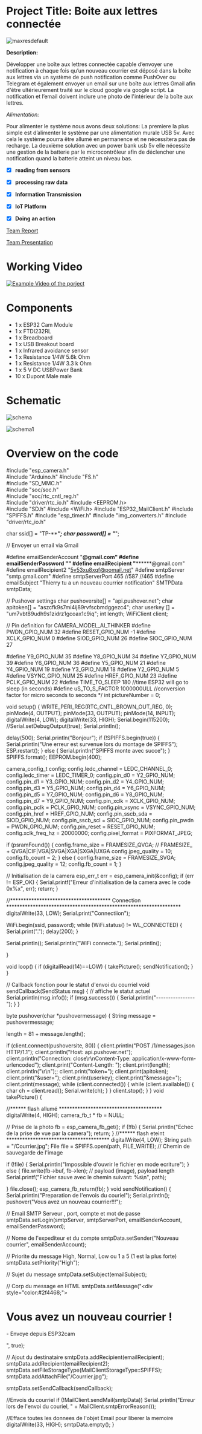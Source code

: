 
# Project Title: Boite aux lettres connectée

![maxresdefault](https://user-images.githubusercontent.com/65724356/104201650-44872800-542a-11eb-8d5d-7a5d784a1a1c.jpg)

**Description:**  

Développer une boîte aux lettres connectée capable d’envoyer une notification à chaque fois qu’un nouveau courrier est déposé dans la boîte aux lettres via un système de push notification comme PushOver ou Telegram et également envoyer un email sur une boîte aux lettres Gmail afin d'être ultérieurement traité sur le cloud google via google script.
La notification et l’email doivent inclure une photo de l'intérieur de la boîte aux lettres.

*Alimentation:*

Pour alimenter le système nous avons deux solutions:
La premiere la plus simple est d’alimenter le système par une alimentation murale USB 5v. Avec cela le système pourra être allumé en permanence et ne nécessitera pas de recharge.
La deuxième solution avec un power bank usb 5v elle nécessite une gestion de la batterie par le microcontrôleur afin de déclencher une notification quand la batterie atteint un niveau bas. 

 - [x] **reading from sensors** 
 - [x] **processing raw data**
 - [x] **Information Transmission**
 - [x] **IoT Platform**
 - [x] **Doing an action**


[Team Report](doc/report.pdf) 

[Team Presentation](doc/presentation.pdf)

# Working Video

 [![Example Video of the porject](https://img.youtube.com/vi/ucZl6vQ_8Uo/0.jpg)](https://www.youtube.com/watch?v=ucZl6vQ_8Uo)

# Components
- 1 x ESP32 Cam Module
- 1 x FTDI232RL
- 1 x Breadboard
- 1 x USB Breakout board
- 1 x Infrared avoidance sensor
- 1 x Resistance 1/4W 5.6k Ohm
- 1 x Resistance 1/4W 3.3 k Ohm
- 1 x 5 V DC USBPower Bank
- 10 x Dupont Male male


# Schematic

![schema](https://user-images.githubusercontent.com/65724356/104210608-61742900-5433-11eb-88aa-b114a1cb01d4.PNG)


![schema1](https://user-images.githubusercontent.com/65724356/104210724-7bae0700-5433-11eb-9a77-1d01aa404399.PNG)


# Overview on the code
#include "esp_camera.h"               
#include "Arduino.h"
#include "FS.h"                
#include "SD_MMC.h"            
#include "soc/soc.h"           
#include "soc/rtc_cntl_reg.h"  
#include "driver/rtc_io.h"
#include <EEPROM.h>            
#include "SD.h"
#include <WiFi.h>
#include "ESP32_MailClient.h"
#include "SPIFFS.h"
#include "esp_timer.h"
#include "img_converters.h"
#include "driver/rtc_io.h"





char ssid[] = "TP-*********"; 
char password[] = "*******"; 

// Envoyer un email via Gmail

#define emailSenderAccount    "****@gmail.com" 
#define emailSenderPassword   "******"
#define emailRecipient        "********@gmail.com"
#define emailRecipient2       "5v53xu8xqf@pomail.net"
#define smtpServer            "smtp.gmail.com"
#define smtpServerPort         465 //587 //465
#define emailSubject          "Thierry tu a un nouveau courrier notification"
SMTPData smtpData;

// Pushover settings
char pushoversite[] = "api.pushover.net";
char apitoken[] = "aszcfk9s7mi4ij89rvfscbmdggezc4";
char userkey [] = "um7vbt89udh9s1zidrz1gcoax1c9iq";
int length;
WiFiClient client;

// Pin definition for CAMERA_MODEL_AI_THINKER
#define PWDN_GPIO_NUM     32
#define RESET_GPIO_NUM    -1
#define XCLK_GPIO_NUM      0
#define SIOD_GPIO_NUM     26
#define SIOC_GPIO_NUM     27

#define Y9_GPIO_NUM       35
#define Y8_GPIO_NUM       34
#define Y7_GPIO_NUM       39
#define Y6_GPIO_NUM       36
#define Y5_GPIO_NUM       21
#define Y4_GPIO_NUM       19
#define Y3_GPIO_NUM       18
#define Y2_GPIO_NUM        5
#define VSYNC_GPIO_NUM    25
#define HREF_GPIO_NUM     23
#define PCLK_GPIO_NUM     22
#define TIME_TO_SLEEP  180            //time ESP32 will go to sleep (in seconds)
#define uS_TO_S_FACTOR 1000000ULL   //conversion factor for micro seconds to seconds */
int pictureNumber = 0;


void setup() {
  WRITE_PERI_REG(RTC_CNTL_BROWN_OUT_REG, 0); 
  pinMode(4, OUTPUT);
  pinMode(33, OUTPUT);
  pinMode(14, INPUT);
  digitalWrite(4, LOW);
  digitalWrite(33, HIGH);
  Serial.begin(115200);
  //Serial.setDebugOutput(true);
  Serial.println();


  delay(500);
  Serial.println("Bonjour");
  if (!SPIFFS.begin(true)) {
    Serial.println("Une erreur est survenue lors du montage de SPIFFS");
    ESP.restart();
  }
  else {
    Serial.println("SPIFFS monte avec succe");
  }
  SPIFFS.format();
  EEPROM.begin(400);

  camera_config_t config;
  config.ledc_channel = LEDC_CHANNEL_0;
  config.ledc_timer = LEDC_TIMER_0;
  config.pin_d0 = Y2_GPIO_NUM;
  config.pin_d1 = Y3_GPIO_NUM;
  config.pin_d2 = Y4_GPIO_NUM;
  config.pin_d3 = Y5_GPIO_NUM;
  config.pin_d4 = Y6_GPIO_NUM;
  config.pin_d5 = Y7_GPIO_NUM;
  config.pin_d6 = Y8_GPIO_NUM;
  config.pin_d7 = Y9_GPIO_NUM;
  config.pin_xclk = XCLK_GPIO_NUM;
  config.pin_pclk = PCLK_GPIO_NUM;
  config.pin_vsync = VSYNC_GPIO_NUM;
  config.pin_href = HREF_GPIO_NUM;
  config.pin_sscb_sda = SIOD_GPIO_NUM;
  config.pin_sscb_scl = SIOC_GPIO_NUM;
  config.pin_pwdn = PWDN_GPIO_NUM;
  config.pin_reset = RESET_GPIO_NUM;
  config.xclk_freq_hz = 20000000;
  config.pixel_format = PIXFORMAT_JPEG;

  if (psramFound()) {
    config.frame_size = FRAMESIZE_QVGA; // FRAMESIZE_ + QVGA|CIF|VGA|SVGA|XGA|SXGA|UXGA
    config.jpeg_quality = 10;
    config.fb_count = 2;
  } else {
    config.frame_size = FRAMESIZE_SVGA;
    config.jpeg_quality = 12;
    config.fb_count = 1;
  }

  // Initialisation de la camera
  esp_err_t err = esp_camera_init(&config);
  if (err != ESP_OK) {
    Serial.printf("Erreur d'initialisation de la camera avec le code 0x%x", err);
    return;
  }


  //************************************** Connection ******************************************************************
  digitalWrite(33, LOW);
  Serial.print("Connectiion");

  WiFi.begin(ssid, password);
  while (WiFi.status() != WL_CONNECTED) {
    Serial.print(".");
    delay(200);
  }

  Serial.println();
  Serial.println("WiFi connecte.");
  Serial.println();



}


void loop() {
  if (digitalRead(14)==LOW) {
    takePicture();
    sendNotification();
  }
}

// Callback fonction pour le statut d'envoi du courriel
void sendCallback(SendStatus msg) {
  // affiche le statut actuel
  Serial.println(msg.info());
  if (msg.success()) {
    Serial.println("----------------");
  }
}

byte pushover(char *pushovermessage)
{
  String message = pushovermessage;

  length = 81 + message.length();

  if (client.connect(pushoversite, 80))
  {
    client.println("POST /1/messages.json HTTP/1.1");
    client.println("Host: api.pushover.net");
    client.println("Connection: close\r\nContent-Type: application/x-www-form-urlencoded");
    client.print("Content-Length: ");
    client.print(length);
    client.println("\r\n");;
    client.print("token=");
    client.print(apitoken);
    client.print("&user=");
    client.print(userkey);
    client.print("&message=");
    client.print(message);
    while (client.connected())
    {
      while (client.available())
      {
        char ch = client.read();
        Serial.write(ch);
      }
    }
    client.stop();
  }
}
void takePicture() {

  //****** flash allumé  ***************************************
  digitalWrite(4, HIGH);
  camera_fb_t * fb = NULL;

  // Prise de la photo
  fb = esp_camera_fb_get();
  if (!fb) {
    Serial.println("Echec de la prise de vue par la camera");
    return;
  }
  //****** flash eteint ***************************************
  digitalWrite(4, LOW);
  String path = "/Courrier.jpg";
  File file = SPIFFS.open(path, FILE_WRITE);
  // Chemin de sauvegarde de l'image



  if (!file) {
    Serial.println("Impossible d'ouvrir le fichier en mode ecriture");
  }
  else {
    file.write(fb->buf, fb->len); // payload (image), payload length
    Serial.printf("Fichier sauve avec le chemin suivant: %s\n", path);

  }
  file.close();
  esp_camera_fb_return(fb);
}
void sendNotification() {
  Serial.println("Preparation de l'envois du couriel");
  Serial.println();
  pushover("Vous avez un nouveau courrier!!!");

  //  Email SMTP Serveur , port, compte et mot de passe
  smtpData.setLogin(smtpServer, smtpServerPort, emailSenderAccount, emailSenderPassword);

  // Nome de l'expediteur et du compte
  smtpData.setSender("Nouveau courrier", emailSenderAccount);

  // Priorite du message High, Normal, Low ou 1 a 5 (1 est la plus forte)
  smtpData.setPriority("High");

  // Sujet du message
  smtpData.setSubject(emailSubject);

  // Corp du message en HTML
  smtpData.setMessage("<div style=\"color:#2f4468;\"><h1>Vous avez un nouveau courrier !</h1><p>- Envoye depuis ESP32cam</p></div>", true);


  // Ajout du destinataire
  smtpData.addRecipient(emailRecipient);
  smtpData.addRecipient(emailRecipient2);
  smtpData.setFileStorageType(MailClientStorageType::SPIFFS);
  smtpData.addAttachFile("/Courrier.jpg");

  smtpData.setSendCallback(sendCallback);

  //Envois du courriel
  if (!MailClient.sendMail(smtpData))
    Serial.println("Erreur lors de l'envoi du couriel, " + MailClient.smtpErrorReason());

  //Efface toutes les donnees de l'objet Email pour liberer la memoire
  digitalWrite(33, HIGH);
  smtpData.empty();
}

